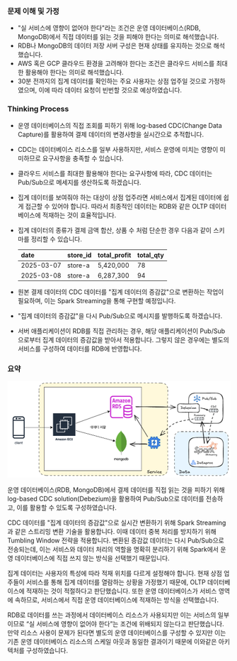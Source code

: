 ### 문제 이해 및 가정
- "실 서비스에 영향이 없어야 한다"라는 조건은 운영 데이터베이스(RDB, MongoDB)에서 직접 데이터를 읽는 것을 피해야 한다는 의미로 해석했습니다.
- RDB나 MongoDB의 데이터 저장 서버 구성은 현재 상태를 유지하는 것으로 해석했습니다.
- AWS 혹은 GCP 클라우드 환경을 고려해야 한다는 조건은 클라우드 서비스를 최대한 활용해야 한다는 의미로 해석했습니다.
- 30분 전까지의 집계 데이터를 확인하는 주요 사용자는 상점 업주일 것으로 가정하였으며, 이에 따라 데이터 요청이 빈번할 것으로 예상하였습니다.

### Thinking Process
- 운영 데이터베이스의 직접 조회를 피하기 위해 log-based CDC(Change Data Capture)를 활용하여 결제 데이터의 변경사항을 실시간으로 추적합니다.
- CDC는 데이터베이스 리소스를 일부 사용하지만, 서비스 운영에 미치는 영향이 미미하므로 요구사항을 충족할 수 있습니다.
- 클라우드 서비스를 최대한 활용해야 한다는 요구사항에 따라, CDC 데이터는 Pub/Sub으로 메세지를 생산하도록 하겠습니다.
- 집계 데이터를 보여줘야 하는 대상이 상점 업주라면 서비스에서 집계된 데이터에 쉽게 접근할 수 있어야 합니다. 따라서 최종적인 데이터는 RDB와 같은 OLTP 데이터베이스에 적재하는 것이 효율적입니다.
- 집계 데이터의 종류가 결제 금액 합산, 상품 수 처럼 단순한 경우 다음과 같이 스키마를 정리할 수 있습니다.
    
    | date | store_id | total_profit | total_qty |
    | --- | --- | --- | --- |
    | 2025-03-07 | store-a | 5,420,000 | 78 |
    | 2025-03-08 | store-a | 6,287,300 | 94 |
- 원본 결제 데이터의 CDC 데이터를 "집계 데이터의 증감값"으로 변환하는 작업이 필요하며, 이는 Spark Streaming을 통해 구현할 예정입니다.
- "집계 데이터의 증감값"을 다시 Pub/Sub으로 메시지를 발행하도록 하겠습니다.
- 서버 애플리케이션이 RDB를 직접 관리하는 경우, 해당 애플리케이션이 Pub/Sub으로부터 집계 데이터의 증감값을 받아서 적용합니다. 그렇지 않은 경우에는 별도의 서비스를 구성하여 데이터를 RDB에 반영합니다.

### 요약
![architecture](./architecture.png)

운영 데이터베이스(RDB, MongoDB)에서 결제 데이터를 직접 읽는 것을 피하기 위해 log-based CDC solution(Debezium)을 활용하여 Pub/Sub으로 데이터를 전송하고, 이를 활용할 수 있도록 구성하였습니다.

CDC 데이터를 "집계 데이터의 증감값"으로 실시간 변환하기 위해 Spark Streaming과 같은 스트리밍 변환 기술을 활용합니다. 이때 데이터 중복 처리를 방지하기 위해 Tumbling Window 전략을 적용합니다. 변환된 증감값 데이터는 다시 Pub/Sub으로 전송되는데, 이는 서비스와 데이터 처리의 역할을 명확히 분리하기 위해 Spark에서 운영 데이터베이스에 직접 쓰지 않는 방식을 선택했기 때문입니다. 

집계 데이터는 사용자의 특성에 따라 적재 위치를 다르게 설정해야 합니다. 현재 상점 업주들이 서비스를 통해 집계 데이터를 열람하는 상황을 가정했기 때문에, OLTP 데이터베이스에 적재하는 것이 적절하다고 판단했습니다. 또한 운영 데이터베이스가 서비스 영역에 속하므로, 서비스에서 직접 운영 데이터베이스에 적재하는 방식을 선택했습니다.

RDB로 데이터를 쓰는 과정에서 데이터베이스 리소스가 사용되지만 이는 서비스의 일부이므로 “실 서비스에 영향이 없어야 한다”는 조건에 위배되지 않는다고 판단했습니다. 만약 리소스 사용이 문제가 된다면 별도의 운영 데이터베이스를 구성할 수 있지만 이는 기존 운영 데이터베이스 리소스의 스케일 아웃과 동일한 결과이기 때문에 이와같은 아키텍처를 구성하였습니다.
